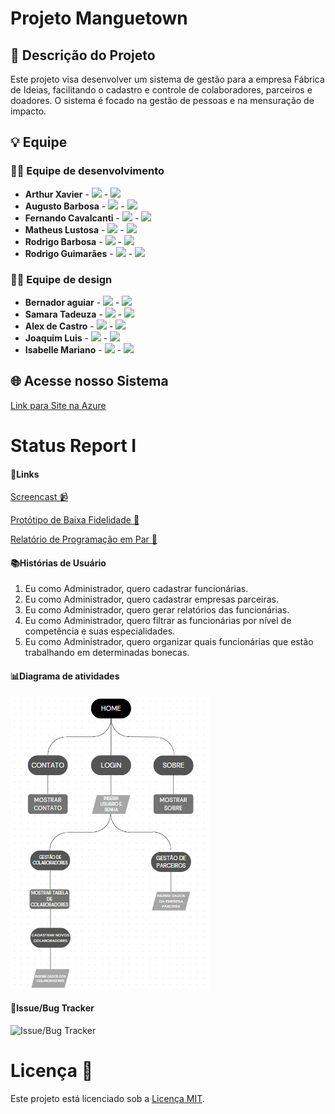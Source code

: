 # Projeto Manguetown

## 🚀 Descrição do Projeto

Este projeto visa desenvolver um sistema de gestão para a empresa Fábrica de Ideias, facilitando o cadastro e controle de colaboradores, parceiros e doadores. O sistema é focado na gestão de pessoas e na mensuração de impacto.

## 💡 Equipe 

### 👨‍💻 Equipe de desenvolvimento 

- **Arthur Xavier** - <a href="mailto:axrm@cesar.school"><img src="https://github.com/user-attachments/assets/d910e050-b74b-4dfd-9c58-bd3e6be60e8b" width="25"></a> - <a href="https://www.linkedin.com/in/arthur-xavier-143389304?utm_source=share&utm_campaign=share_via&utm_content=profile&utm_medium=android_app "><img src="https://upload.wikimedia.org/wikipedia/commons/c/ca/LinkedIn_logo_initials.png" width="20"></a>
- **Augusto Barbosa** - <a href="mailto:abc4@cesar.school"><img src="https://github.com/user-attachments/assets/d910e050-b74b-4dfd-9c58-bd3e6be60e8b" width="25"></a> - <a href="https://br.linkedin.com/in/augusto-barbosa-90550b2b8"><img src="https://upload.wikimedia.org/wikipedia/commons/c/ca/LinkedIn_logo_initials.png" width="20"></a>
- **Fernando Cavalcanti** - <a href="mailto:fafhcavalcanti@gmail.com"><img src="https://github.com/user-attachments/assets/d910e050-b74b-4dfd-9c58-bd3e6be60e8b" width="25"></a> - <a href="https://www.linkedin.com/in/fernando-augusto-cavalcanti/"><img src="https://upload.wikimedia.org/wikipedia/commons/c/ca/LinkedIn_logo_initials.png" width="20"></a>
- **Matheus Lustosa** - <a href="mailto:mclc3@cesar.school"><img src="https://github.com/user-attachments/assets/d910e050-b74b-4dfd-9c58-bd3e6be60e8b" width="25"></a> - <a href="https://www.linkedin.com/in/matheus-lustosa-827010242/"><img src="https://upload.wikimedia.org/wikipedia/commons/c/ca/LinkedIn_logo_initials.png" width="20"></a>
- **Rodrigo Barbosa** - <a href="mailto:rsb2@cesar.school"><img src="https://github.com/user-attachments/assets/d910e050-b74b-4dfd-9c58-bd3e6be60e8b" width="25"></a> - <a href="
https://www.linkedin.com/in/rodrigo-souza-28682b2b7?utm_source=share&utm_campaign=share_via&utm_content=profile&utm_medium=android_app "><img src="https://upload.wikimedia.org/wikipedia/commons/c/ca/LinkedIn_logo_initials.png" width="20"></a>
- **Rodrigo Guimarães** - <a href="mailto:rgp2@cesar.school"><img src="https://github.com/user-attachments/assets/d910e050-b74b-4dfd-9c58-bd3e6be60e8b" width="25"></a> - <a href="https://www.linkedin.com/in/rodrigo-guimar%C3%A3es-6aa431201/"><img src="https://upload.wikimedia.org/wikipedia/commons/c/ca/LinkedIn_logo_initials.png" width="20"></a>

### 👨‍🎨 Equipe de design 

- **Bernador aguiar** - <a href="mailto:bernardoaguiartb@gmail.com"><img src="https://github.com/user-attachments/assets/d910e050-b74b-4dfd-9c58-bd3e6be60e8b" width="25"></a> - <a href="https://www.linkedin.com/in/bernardo-aguiar-tavares-barbosa-971827298?utm_source=share&utm_campaign=share_via&utm_content=profile&utm_medium=ios_app"><img src="https://upload.wikimedia.org/wikipedia/commons/c/ca/LinkedIn_logo_initials.png" width="20"></a>
- **Samara Tadeuza** - <a href="mailto:stcs@cesar.school"><img src="https://github.com/user-attachments/assets/d910e050-b74b-4dfd-9c58-bd3e6be60e8b" width="25"></a> - <a href="https://www.linkedin.com/in/samara-tadeuza-1aa691326?utm_source=share&utm_campaign=share_via&utm_content=profile&utm_medium=ios_app"><img src="https://upload.wikimedia.org/wikipedia/commons/c/ca/LinkedIn_logo_initials.png" width="20"></a>
- **Alex de Castro** - <a href="mailto:mulatinho.l3x@gmail.com"><img src="https://github.com/user-attachments/assets/d910e050-b74b-4dfd-9c58-bd3e6be60e8b" width="25"></a> - <a href=""><img src="https://upload.wikimedia.org/wikipedia/commons/c/ca/LinkedIn_logo_initials.png" width="20"></a>
- **Joaquim Luis** - <a href="mailto:joca.luis.34@gmail.com"><img src="https://github.com/user-attachments/assets/d910e050-b74b-4dfd-9c58-bd3e6be60e8b" width="25"></a> - <a href=""><img src="https://upload.wikimedia.org/wikipedia/commons/c/ca/LinkedIn_logo_initials.png" width="20"></a>
- **Isabelle Mariano** - <a href="mailto:icam@cesar.school"><img src="https://github.com/user-attachments/assets/d910e050-b74b-4dfd-9c58-bd3e6be60e8b" width="25"></a> - <a href="http://www.linkedin.com/in/isabelle-mariano-37510b327"><img src="https://upload.wikimedia.org/wikipedia/commons/c/ca/LinkedIn_logo_initials.png" width="20"></a>



## 🌐 Acesse nosso Sistema 

[Link para Site na Azure](https://projetomanguetown-app.azurewebsites.net)

# Status Report I

#### 🔗Links
[Screencast 📹](https://drive.google.com/file/d/1fnEh69Mi8w9XbvyxZGOQGWZgZIojXX7Q/view?usp=drive_link)

[Protótipo de Baixa Fidelidade 🎨](https://www.figma.com/design/47pvZkXQXwdE2BK5Y1Arzw/Projeto-Manguetown---Prot%C3%B3tipo-Lo-fi?node-id=0-1&node-type=canvas&m=dev)

[Relatório de Programação em Par 🤝](https://docs.google.com/document/d/1bJ28rsjSY_FdqGxVNHs0ot6ZN-0Gbj7lA_PNhx_C1MQ/edit)

#### 📚Histórias de Usuário 

1) Eu como Administrador, quero cadastrar funcionárias.
2) Eu como Administrador, quero cadastrar empresas parceiras.
3) Eu como Administrador, quero gerar relatórios das funcionárias.
4) Eu como Administrador, quero filtrar as funcionárias por nível de competência e suas especialidades.
5) Eu como Administrador, quero organizar quais funcionárias que estão trabalhando em determinadas bonecas.

#### 📊Diagrama de atividades 

![Diagrama](imgs/Diagrama_SR1(1).png)

#### 🐛Issue/Bug Tracker 

![Issue/Bug Tracker](https://github.com/user-attachments/assets/1906615d-c77c-4631-b339-84afce7ff3a9)



# Licença 📜

Este projeto está licenciado sob a [Licença MIT](LICENSE).
